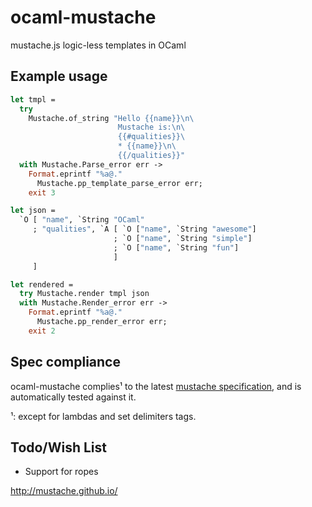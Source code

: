 ocaml-mustache
==============

mustache.js logic-less templates in OCaml


Example usage
-------------

```ocaml
let tmpl =
  try
    Mustache.of_string "Hello {{name}}\n\
                        Mustache is:\n\
                        {{#qualities}}\
                        * {{name}}\n\
                        {{/qualities}}"
  with Mustache.Parse_error err ->
    Format.eprintf "%a@."
      Mustache.pp_template_parse_error err;
    exit 3

let json =
  `O [ "name", `String "OCaml"
     ; "qualities", `A [ `O ["name", `String "awesome"]
                       ; `O ["name", `String "simple"]
                       ; `O ["name", `String "fun"]
                       ]
     ]

let rendered =
  try Mustache.render tmpl json
  with Mustache.Render_error err ->
    Format.eprintf "%a@."
      Mustache.pp_render_error err;
    exit 2
```

Spec compliance
-----------

ocaml-mustache complies¹ to the latest [mustache specification](https://github.com/mustache/spec/tree/v1.1.3), and is automatically tested against it.

¹: except for lambdas and set delimiters tags.

Todo/Wish List
-----------
* Support for ropes


http://mustache.github.io/
